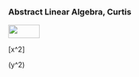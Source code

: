 ### Abstract Linear Algebra, Curtis
 <img src="/category-theory/linear-algebra/tex/ccb175704c18ad5a81177f1274fcd39f.svg?invert_in_darkmode&sanitize=true" align=middle width=63.09925874999999pt height=26.76175259999998pt/>
 
 \[x^2\]
 
 \(y^2\) 